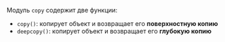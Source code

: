 Модуль `copy` содержит две функции:

- `copy()`: копирует объект и возвращает его **поверхностную копию**
- `deepcopy()`: копирует объект и возвращает его **глубокую копию**